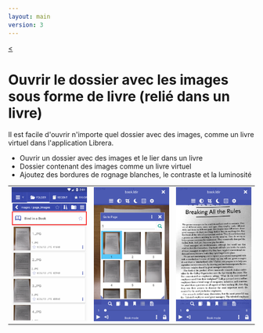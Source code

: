 ```yaml
---
layout: main
version: 3
---
```

[<](/wiki/faq/fr)

# Ouvrir le dossier avec les images sous forme de livre (relié dans un livre)
Il est facile d'ouvrir n'importe quel dossier avec des images, comme un livre virtuel dans l'application Librera.


* Ouvrir un dossier avec des images et le lier dans un livre
* Dossier contenant des images comme un livre virtuel
* Ajoutez des bordures de rognage blanches, le contraste et la luminosité

||||
|-|-|-|
|![](1.png)|![](2.png)|![](3.png)|


